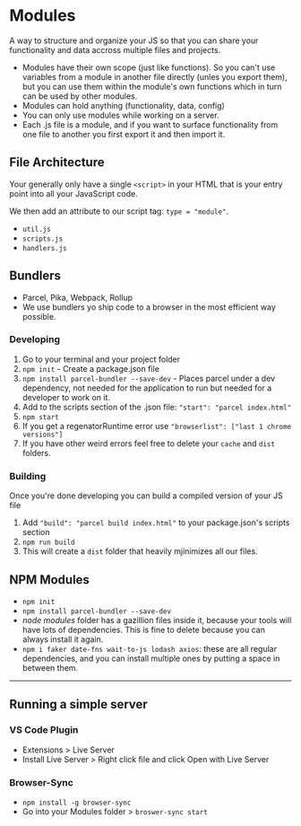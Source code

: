 # Modules

A way to structure and organize your JS so that you can share your functionality and data accross multiple files and projects. 

- Modules have their own scope (just like functions). So you can't use variables from a module in another file directly (unles you export them), but you can use them within the module's own functions which in turn can be used by other modules. 
- Modules can hold anything (functionality, data, config)
- You can only use modules while working on a server.
- Each .js file is a module, and if you want to surface functionality from one file to another you first export it and then import it.



## File Architecture
Your generally only have a single `<script>` in your HTML that is your entry point into all your JavaScript code. 

We then add an attribute to our script tag: `type = "module"`.

- `util.js`
- `scripts.js`
- `handlers.js`

## Bundlers

- Parcel, Pika, Webpack, Rollup
- We use bundlers yo ship code to a browser in the most efficient way possible. 

### Developing
1. Go to your terminal and your project folder
2. `npm init` - Create a package.json file 
3. `npm install parcel-bundler --save-dev` - Places parcel under a dev dependency, not needed for the application to run but needed for a developer to work on it. 
4. Add to the scripts section of the .json file: `"start": "parcel index.html"`
5. `npm start`
6. If you get a regenatorRuntime error use `"browserlist": ["last 1 chrome versions"]`
7. If you have other weird errors feel free to delete your `cache` and `dist` folders.

### Building
Once you're done developing you can build a compiled version of your JS file
1. Add `"build": "parcel build index.html"` to your package.json's scripts section
2. `npm run build`
3. This will create a `dist` folder that heavily mjinimizes all our files. 

## NPM Modules
- `npm init`
- `npm install parcel-bundler --save-dev`
- *node modules* folder has a gazillion files inside it, because your tools will have lots of dependencies. This is fine to delete because you can always install it again. 
- `npm i faker date-fns wait-to-js lodash axios`: these are all regular dependencies, and you can install multiple ones by putting a space in between them.
---
## Running a simple server

### VS Code Plugin
 - Extensions > Live Server
 - Install Live Server > Right click file and click Open with Live Server

 ### Browser-Sync 
 - `npm install -g browser-sync`
 - Go into your Modules folder > `broswer-sync start`

